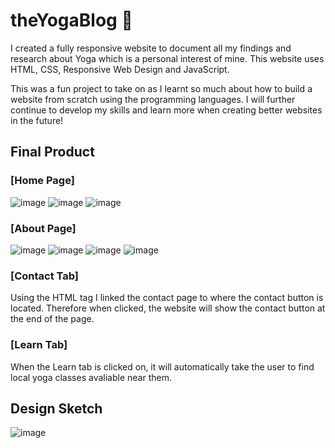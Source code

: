 # theYogaBlog 🧘
I created a fully responsive website to document all my findings and research about Yoga which is a personal interest of mine. This website uses HTML, CSS, Responsive Web Design and JavaScript. 

This was a fun project to take on as I learnt so much about how to build a website from scratch using the programming languages. I will further continue to develop my skills and learn more when creating better websites in the future!

## Final Product
### [Home Page]
![image](https://user-images.githubusercontent.com/101668694/167216206-cf0b8784-8753-43c2-930d-680d2ed5c904.png)
![image](https://user-images.githubusercontent.com/101668694/167216227-da272f7e-4549-4dc4-bfcd-e2ca98bc4e47.png)
![image](https://user-images.githubusercontent.com/101668694/167216243-9a480a63-5d92-4107-b4bc-2934eb3c7707.png)

### [About Page]
![image](https://user-images.githubusercontent.com/101668694/167217965-1e287f50-5eaa-49c9-8db2-71f10cdde49d.png)
![image](https://user-images.githubusercontent.com/101668694/167217976-5809b989-de75-4e7a-b0c8-4eac92dce2d1.png)
![image](https://user-images.githubusercontent.com/101668694/167217990-da7170a1-54ab-4c38-974b-8cd5149827be.png)
![image](https://user-images.githubusercontent.com/101668694/167218001-055c5908-5bcb-458f-ac63-db1d477ea86f.png)

### [Contact Tab]
Using the HTML <a> tag I linked the contact page to where the contact button is located. 
Therefore when clicked, the website will show the contact button at the end of the page.

### [Learn Tab]
When the Learn tab is clicked on, it will automatically take the user to find local yoga classes avaliable near them.
  
## Design Sketch
![image](https://user-images.githubusercontent.com/101668694/167164614-9a4ea2f5-031c-4722-9082-0e22041a46b5.png)

